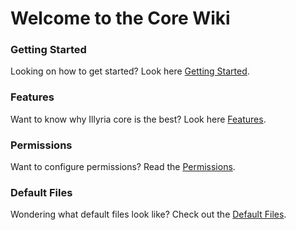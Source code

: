 # Welcome to the Core Wiki

### Getting Started
Looking on how to get started? Look here [Getting Started](gettingstarted.md).

### Features
Want to know why Illyria core is the best? Look here [Features](features.md).

### Permissions
Want to configure permissions? Read the [Permissions](permissions.md).

### Default Files
Wondering what default files look like? Check out the [Default Files](defaultfiles.md).
